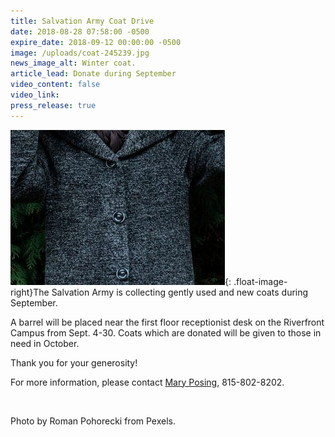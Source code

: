 ```yaml
---
title: Salvation Army Coat Drive
date: 2018-08-28 07:58:00 -0500
expire_date: 2018-09-12 00:00:00 -0500
image: /uploads/coat-245239.jpg
news_image_alt: Winter coat.
article_lead: Donate during September
video_content: false
video_link:
press_release: true
---
```


![](/uploads/coat-245240.jpg){: .float-image-right}The Salvation Army is collecting gently used and new coats during September.

A barrel will be placed near the first floor receptionist desk on the Riverfront Campus from Sept. 4-30. Coats which are donated will be given to those in need in October.

Thank you for your generosity!

For more information, please contact [Mary Posing](mailto:mposing@kcc.edu), 815-802-8202.

&nbsp;

Photo by Roman Pohorecki from Pexels.